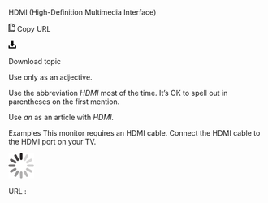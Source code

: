 ﻿# 

HDMI (High-Definition Multimedia Interface)

![Copy URL](media/hdmi/Copy.png)
Copy URL

![Download](media/hdmi/Download.png)

Download topic

Use only as an adjective. 

Use the abbreviation *HDMI* most of the time. It’s OK to spell out in parentheses on the first mention.

Use *an* as an article with *HDMI.*

Examples
This monitor requires an HDMI cable.
Connect the HDMI cable to the HDMI port on your TV.

![In progress](media/hdmi/activity-large.gif)

URL :
